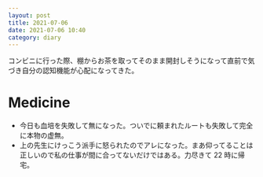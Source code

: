 ```yaml
---
layout: post
title: 2021-07-06
date: 2021-07-06 10:40
category: diary
---
```


コンビニに行った際、棚からお茶を取ってそのまま開封しそうになって直前で気づき自分の認知機能が心配になってきた。

# Medicine
- 今日も血培を失敗して無になった。ついでに頼まれたルートも失敗して完全に本物の虚無。
- 上の先生にけっこう派手に怒られたのでアレになった。まあ仰ってることは正しいので私の仕事が間に合ってないだけではある。力尽きて 22 時に帰宅。